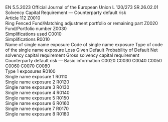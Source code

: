 EN  5.5.2023 Official Journal of the European Union L 120/273
 SR.26.02.01  
Solvency Capital Requirement — Counterparty default risk  
Article 112  Z0010  
Ring Fenced Fund/Matching adjustment portfolio or remaining 
part  Z0020  
Fund/Portfolio number  Z0030  
Simplifications used  C0010  
Simplifications  R0010  
Name of 
single name 
exposure  Code of single 
name 
exposure  Type of code of 
the single name 
exposure  Loss Given Default  Probability of Default  Net solvency 
capital 
requirement  Gross solvency 
capital 
requirement  
Counterparty default risk — Basic information  C0020  C0030  C0040  C0050  C0060  C0070  C0080  
Type 1 exposures  R0100  
Single name exposure 1  R0110  
Single name exposure 2  R0120  
Single name exposure 3  R0130  
Single name exposure 4  R0140  
Single name exposure 5  R0150  
Single name exposure 6  R0160  
Single name exposure 7  R0170  
Single name exposure 8  R0180